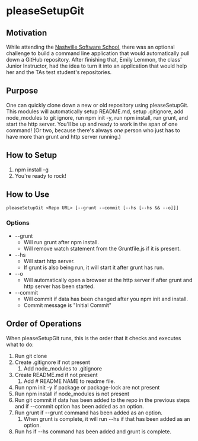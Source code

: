 # pleaseSetupGit
## Motivation
While attending the [Nashville Software School](http://nashvillesoftwareschool.com/), there was an optional challenge to build a command line application that would automatically pull down a GitHub repository.  After finishing that, Emily Lemmon, the class' Junior Instructor, had the idea to turn it into an application that would help her and the TAs test student's repositories.  
## Purpose
One can quickly clone down a new or old repository using pleaseSetupGit.  This modules will automatically setup README.md, setup .gitignore, add node_modules to git ignore, run npm init -y, run npm install, run grunt, and start the http server.  You'll be up and ready to work in the span of one command!  (Or two, because there's always  *one* person who just has to have more than grunt and http server running.)
## How to Setup
1. npm install -g
1. You're ready to rock!

## How to Use
```
pleaseSetupGit <Repo URL> [--grunt --commit [--hs [--hs && --o]]]
```
### Options
* --grunt 
    * Will run grunt after npm install.
    * Will remove watch statement from the Gruntfile.js if it is present.
* --hs
    * Will start http server. 
    * If grunt is also being run, it will start it after grunt has run.
* --o
    * Will automatically open a browser at the http server if after grunt and http server has been started.
* --commit
    * Will commit if data has been changed after you npm init and install.
    * Commit message is "Initial Commit"

## Order of Operations
When pleaseSetupGit runs, this is the order that it checks and executes what to do:
1. Run git clone
1. Create .gitignore if not present
    1. Add node_modules to .gitignore 
1. Create README.md if not present
    1. Add # README NAME to readme file.
1. Run npm init -y if package or package-lock are not present
1. Run npm install if node_modules is not present
1. Run git commit if data has been added to the repo in the previous steps and if --commit option has been added as an option.
1. Run grunt if --grunt command has been added as an option.
    1. When grunt is complete, it will run --hs if that has been added as an option.
1. Run hs if --hs command has been added and grunt is complete.
